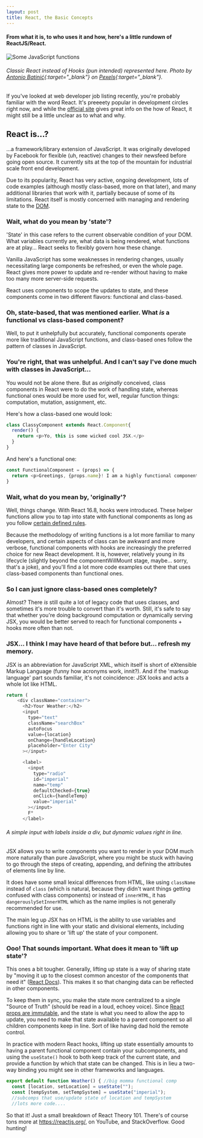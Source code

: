 ```yaml
---
layout: post
title: React, the Basic Concepts
---
```


#### From what it is, to who uses it and how, here's a little rundown of ReactJS/React.

![Some JavaScript functions](/images/react.jpg)

###### _Classic React instead of Hooks (pun intended) represented here. Photo by [Antonio Batinić](https://www.pexels.com/@antonio-batinic-2573434?utm_content=attributionCopyText&utm_medium=referral&utm_source=pexels){:target="\_blank"} on [Pexels](https://www.pexels.com/photo/black-screen-with-code-4164418/?utm_content=attributionCopyText&utm_medium=referral&utm_source=pexels){:target="\_blank"}._

If you've looked at web developer job listing recently, you're probably familiar with the word React. It's preeeety popular in development circles right now, and while the [official site](https://reactjs.org/) gives great info on the how of React, it might still be a little unclear as to what and why.

## React is...?

...a framework/library extension of JavaScript. It was originally developed by Facebook for flexible (uh, reactive) changes to their newsfeed before going open source. It currently sits at the top of the mountain for industrial scale front end development. 

Due to its popularity, React has very active, ongoing development, lots of code examples (although mostly class-based, more on that later), and many additional libraries that work with it, partially because of some of its limitations. React itself is mostly concerned with managing and rendering state to the [DOM](https://en.wikipedia.org/wiki/Document_Object_Model).

### Wait, what do you mean by 'state'?

'State' in this case refers to the current observable condition of your DOM. What variables currently are, what data is being rendered, what functions are at play... React seeks to flexibly govern how these change.

Vanilla JavaScript has some weaknesses in rendering changes, usually necessitating large components be refreshed, or even the whole page. React gives more power to update and re-render without having to make too many more server-side requests.

React uses components to scope the updates to state, and these components come in two different flavors: functional and class-based.

### Oh, state-based, that was mentioned earlier. What _is_ a functional vs class-based component?

Well, to put it unhelpfully but accurately, functional components operate more like traditional JavaScript functions, and class-based ones follow the pattern of classes in JavaScript.

### You're right, that was unhelpful. And I can't say I've done much with classes in JavaScript...

You would not be alone there. But as _originally_ conceived, class components in React were to do the work of handling state, whereas functional ones would be more used for, well, regular function things: computation, mutation, assignment, etc.

Here's how a class-based one would look:
```javascript
class ClassyComponent extends React.Component{
  render() {
    return <p>Yo, this is some wicked cool JSX.</p>
  }
}
```

And here's a functional one:

```javascript
const FunctionalComponent = (props) => {
  return <p>Greetings, {props.name}! I am a highly functional component.</p>
} 
```
### Wait, what do you mean by, 'originally'?

Well, things change. With React 16.8, hooks were introduced. These helper functions allow you to tap into state with functional components as long as you follow [certain defined rules](https://reactjs.org/docs/hooks-rules.html). 

Because the methodology of writing functions is a lot more familiar to many developers, and certain aspects of class can be awkward and more verbose, functional components with hooks are increasingly the preferred choice for new React development. It is, however, relatively young in its lifecycle (slightly beyond the componentWillMount stage, maybe... sorry, that's a joke), and you'll find a lot more code examples out there that uses class-based components than functional ones. 

### So I can just ignore class-based ones completely?

Almost? There _is_ still quite a lot of legacy code that uses classes, and sometimes it's more trouble to convert than it's worth. Still, it's safe to say that whether you're doing background computation or dynamically serving JSX, you would be better served to reach for functional components + hooks more often than not.

### JSX... I think I may have heard of that before but... refresh my memory.

JSX is an abbreviation for JavaScript XML, which itself is short of eXtensible Markup Language (funny how acronyms work, innit?). And if the 'markup language' part sounds familiar, it's not coincidence: JSX looks and acts a whole lot like HTML.

```javascript
return (
    <div className="container">
      <h2>Your Weather:</h2>
      <input
        type="text"
        className="searchBox"
        autoFocus
        value={location}
        onChange={handleLocation}
        placeholder="Enter City"
      ></input>

      <label>
        <input
          type="radio"
          id="imperial"
          name="temp"
          defaultChecked={true}
          onClick={handleTemp}
          value="imperial"
        ></input>
        F°
      </label>
```
###### A simple input with labels inside a div, but dynamic values right in line.

JSX allows you to write components you want to render in your DOM much more naturally than pure JavaScript, where you might be stuck with having to go through the steps of creating, appending, and defining the attributes of elements line by line.

It does have some small lexical differences from HTML, like using `className` instead of `class` (which is natural, because they didn't want things getting confused with class components) or instead of `innerHTML`, it has `dangerouslySetInnerHTML` which as the name implies is not generally recommended for use. 

The main leg up JSX has on HTML is the ability to use variables and functions right in line with your static and divisional elements, including allowing you to share or 'lift up' the state of your component.

### Ooo! That sounds important. What does it mean to 'lift up state'?

This ones a bit tougher. Generally, lifting up state is a way of sharing state by "moving it up to the closest common ancestor of the components that need it" ([React Docs](https://reactjs.org/docs/lifting-state-up.html#:~:text=In%20React%2C%20sharing%20state%20is,it%20into%20the%20Calculator%20instead.)). This makes it so that changing data can be reflected in other components. 

To keep them in sync, you make the state more centralized to a single "Source of Truth" (should be read in a loud, echoey voice). Since [React props are immutable](https://reactjs.org/docs/components-and-props.html#props-are-read-only), and the state is what you need to allow the app to update, you need to make that state available to a parent component so all children components keep in line. Sort of like having dad hold the remote control.

In practice with modern React hooks, lifting up state essentially amounts to having a parent functional component contain your subcomponents, and using the `useState()` hook to both keep track of the current state, and provide a function by which that state can be changed. This is in lieu a two-way binding you might see in other frameworks and languages.

```javascript
export default function Weather() { //big momma functional comp
  const [location, setLocation] = useState("");
  const [tempSystem, setTempSystem] = useState("imperial");
  //subcomps that use/update state of location and tempSystem
  //lots more code....
```

So that it! Just a small breakdown of React Theory 101. There's of course tons more at https://reactjs.org/, on YouTube, and StackOverflow. Good hunting!


